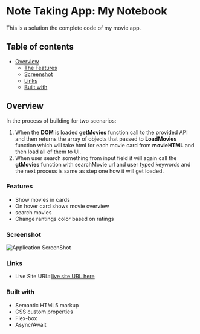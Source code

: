 # Note Taking App: My Notebook

This is a solution the complete code of my movie app.

## Table of contents

  - [Overview](#overview)
    - [The Features](#Features)
    - [Screenshot](#screenshot)
    - [Links](#links)
    - [Built with](#built-with)

## Overview

In the process of building for two scenarios:
1. When the **DOM** is loaded **getMovies** function call to the provided API and then returns the array of objects that passed to **LoadMovies** function which will take html for each movie card from **movieHTML** and then load all of them to UI.
2. When user search something from input field it will again call the **gtMovies** function with searchMovie url and user typed keywords and the next process is same as step one how it will get loaded.
  

### Features 

- Show movies in cards
- On hover card shows movie overview
- search movies
- Change rantings color based on ratings


### Screenshot

![Application ScreenShot](./screencapture.png)

### Links

- Live Site URL: [live site URL here](https://shahabbukhari.github.io/DevNation/08%20-%20Movie%20Ap/index.html)

### Built with
- Semantic HTML5 markup
- CSS custom properties
- Flex-box
- Async/Await 